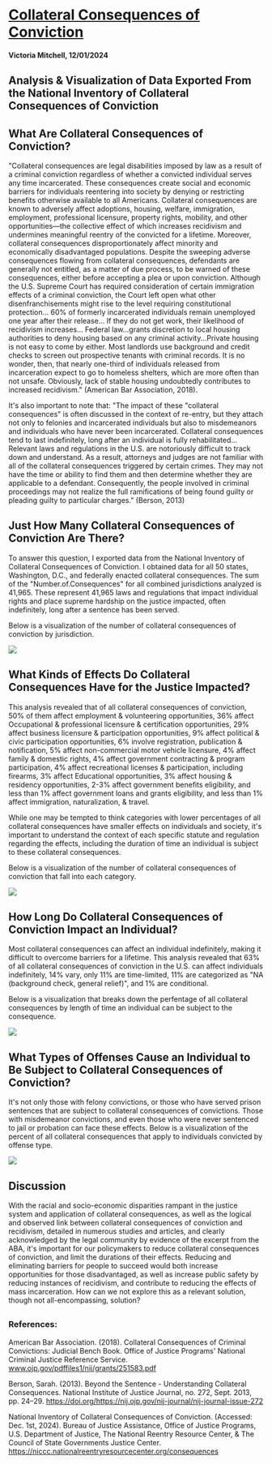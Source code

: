 <html>
  <head></head>
  <body>
    <h1><a href = "./collateral_consequences.html">Collateral Consequences of Conviction</a></h1>
    <h4>Victoria Mitchell, 12/01/2024</h4>
    <h2>Analysis & Visualization of Data Exported From the National Inventory of Collateral Consequences of Conviction</h2>
    <h2>What Are Collateral Consequences of Conviction?</h2>
    <p>"Collateral consequences are legal disabilities imposed by law as a result of a criminal conviction regardless of whether a convicted individual serves any         time incarcerated. These consequences create social and economic barriers for individuals reentering into society by denying or restricting benefits otherwise       available to all Americans. Collateral consequences are known to adversely affect adoptions, housing, welfare, immigration, employment, professional                 licensure, property rights, mobility, and other opportunities—the collective effect of which increases recidivism and undermines meaningful reentry of the           convicted for a lifetime. Moreover, collateral consequences disproportionately affect minority and economically disadvantaged populations. Despite the               sweeping adverse consequences flowing from collateral consequences, defendants are generally not entitled, as a matter of due process, to be warned of these         consequences, either before accepting a plea or upon conviction. Although the U.S. Supreme Court has required consideration of certain immigration effects of         a criminal conviction, the Court left open what other disenfranchisements might rise to the level requiring constitutional protection... 60% of formerly             incarcerated individuals remain unemployed one year after their release... If they do not get work, their likelihood of recidivism increases... Federal               law...grants discretion to local housing authorities to deny housing based on any criminal activity...Private housing is not easy to come by either. Most           landlords use background and credit checks to screen out prospective tenants with criminal records.  It is no wonder, then, that nearly one-third of                 individuals released from incarceration expect to go to homeless shelters, which are more often than not unsafe. Obviously, lack of stable housing                   undoubtedly contributes to increased recidivism." (American Bar Association, 2018).</p>
  <p>It's also important to note that: "The impact of these "collateral consequences" is often discussed in the context of re-entry, but they attach not only to felonies and incarcerated individuals but also to misdemeanors and individuals who have never been incarcerated. Collateral consequences tend to last indefinitely, long after an individual is fully rehabilitated... Relevant laws and regulations in the U.S. are notoriously difficult to track down and understand. As a result, attorneys and judges are not familiar with all of the collateral consequences triggered by certain crimes. They may not have the time or ability to find them and then determine whether they are applicable to a defendant.  Consequently, the people involved in criminal proceedings may not realize the full ramifications of being found guilty or pleading guilty to particular charges." (Berson, 2013)</p>
    <h2>Just How Many Collateral Consequences of Conviction Are There?</h2>
    <p>To answer this question, I exported data from the National Inventory of Collateral Consequences of Conviction.  I obtained data for all 50 states, Washington, D.C., and federally enacted collateral consequences.  The sum of the "Number.of.Consequences" for all combined jurisdictions analyzed is 41,965.  These represent 41,965 laws and regulations that impact individual rights and place supreme hardship on the justice impacted, often indefinitely, long after a sentence has been served.</p>
    <p>Below is a visualization of the number of collateral consequences of conviction by jurisdiction.</p>
    <img src = "./collateral_consequences/plots/collateral_consequences_by_state.png">
    <h2>What Kinds of Effects Do Collateral Consequences Have for the Justice Impacted?</h2>
    <p>This analysis revealed that of all collateral consequences of conviction, 50% of them affect employment & volunteering opportunities, 36% affect Occupational & professional licensure & certification opportunities, 29% affect business licensure & participation opportunities, 9% affect political & civic participation opportunities, 6% involve registration, publication & notification, 5% affect non-commercial motor vehicle licensure, 4% affect family & domestic rights, 4% affect government contracting & program participation, 4% affect recreational licenses & participation, including firearms, 3% affect Educational opportunities, 3% affect housing & residency opportunities, 2-3% affect government benefits eligibility, and less than 1% affect government loans and grants eligibility, and less than 1% affect immigration, naturalization, & travel.</p>
<p>While one may be tempted to think categories with lower percentages of all collateral consequences have smaller effects on individuals and society, it's important to understand the context of each specific statute and regulation regarding the effects, including the duration of time an individual is subject to these collateral consequences.</p>
    <p>Below is a visualization of the number of collateral consequences of conviction that fall into each category.</p>
    <img src = "./collateral_consequences/plots/collateral_consequences_by_category.png">
    <h2>How Long Do Collateral Consequences of Conviction Impact an Individual?</h2>
    <p>Most collateral consequences can affect an individual indefinitely, making it difficult to overcome barriers for a lifetime. This analysis revealed that 63% of all collateral consequences of conviction in the U.S. can affect individuals indefinitely, 14% vary, only 11% are time-limited, 11% are categorized as "NA (background check, general relief)", and 1% are conditional.</p>
    <p>Below is a visualization that breaks down the perfentage of all collateral consequences by length of time an individual can be subject to the consequence.</p>
    <img src = "./collateral_consequences/plots/collateral_consequences_duration.png">
    <h2>What Types of Offenses Cause an Individual to Be Subject to Collateral Consequences of Conviction?</h2>
    <p>It's not only those with felony convictions, or those who have served prison sentences that are subject to collateral consequences of convictions.  Those with misdemeanor convictions, and even those who were never sentenced to jail or probation can face these effects.  Below is a visualization of the percent of all collateral consequences that apply to individuals convicted by offense type.</p>
    <img src = "./collateral_consequences/plots/collateral_consequences_by_offense.png">
    <h2>Discussion</h2>
    <p>With the racial and socio-economic disparities rampant in the justice system and application of collateral consequences, as well as the logical and observed link between collateral consequences of conviction and recidivism, detailed in numerous studies and articles, and clearly acknowledged by the legal community by evidence of the excerpt from the ABA, it's important for our policymakers to reduce collateral consequences of conviction, and limit the durations of their effects.  Reducing and eliminating barriers for people to succeed would both increase opportunities for those disadvantaged, as well as increase public safety by reducing instances of recidivism, and contribute to reducing the effects of mass incarceration.  How can we not explore this as a relevant solution, though not all-encompassing, solution?</p>
    <h2></h2>
    <h3>References:</h3>
    <p>American Bar Association. (2018). Collateral Consequences of Criminal Convictions: Judicial Bench Book. Office of Justice Programs' National Criminal Justice Reference Service. <a href = www.ojp.gov/pdffiles1/nij/grants/251583.pdf>www.ojp.gov/pdffiles1/nij/grants/251583.pdf</a></p>
    <p>Berson, Sarah. (2013). Beyond the Sentence - Understanding Collateral Consequences. National Institute of Justice Journal, no. 272, Sept. 2013, pp. 24–29. <a href = https://doi.org/https://nij.ojp.gov/nij-journal/nij-journal-issue-272>https://doi.org/https://nij.ojp.gov/nij-journal/nij-journal-issue-272</a></p>
  <p>National Inventory of Collateral Consequences of Conviction. (Accessed: Dec. 1st, 2024).  Bureau of Justice Assistance, Office of Justice Programs, U.S. Department of Justice, The National Reentry Resource Center, & The Council of State Governments Justice Center. <a href = https://niccc.nationalreentryresourcecenter.org/consequences >https://niccc.nationalreentryresourcecenter.org/consequences</a></p>
  </body>
</html>
